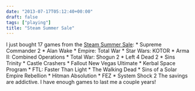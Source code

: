 ```yaml
---
date: "2013-07-17T05:12:40+00:00"
draft: false
tags: ["playing"]
title: "Steam Summer Sale"
---
```

I just bought 17 games from the [Steam Summer Sale](http://steampowered.com): * Supreme Commander 2 * Alan Wake * Empire: Total War * Star Wars: KOTOR * Arma II: Combined Operations * Total War: Shogun 2 * Left 4 Dead 2 * Sins Trinity * Castle Crashers * Fallout New Vegas Ultimate * Kerbal Space Program * FTL: Faster Than Light * The Walking Dead * Sins of a Solar Empire Rebellion * Hitman Absolution * FEZ * System Shock 2 The savings are addictive. I have enough games to last me a couple years!
